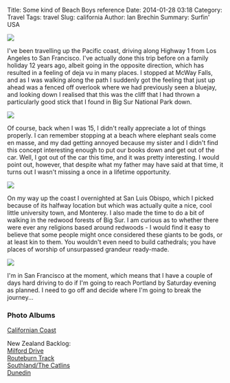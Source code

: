 Title: Some kind of Beach Boys reference
Date: 2014-01-28 03:18
Category: Travel
Tags: travel
Slug: california
Author: Ian Brechin
Summary: Surfin' USA

![](https://lh5.googleusercontent.com/-8N40UVRAvY4/UuslemaLBRI/AAAAAAAAHDY/FFLsNk5o_dY/s768/DSC05544.JPG)

I've been travelling up the Pacific coast, driving along Highway 1 from Los Angeles to San Francisco. I've actually done this trip before on a family holiday 12 years ago, albeit going in the opposite direction, which has resulted in a feeling of deja vu in many places. I stopped at McWay Falls, and as I was walking along the path I suddenly got the feeling that just up ahead was a fenced off overlook where we had previously seen a bluejay, and looking down I realised that this was the cliff that I had thrown a particularly good stick that I found in Big Sur National Park down.  

![](https://lh4.googleusercontent.com/-WEuOQQgpCAY/UuslpPX8DhI/AAAAAAAAHDo/MK0EkCGp0Aw/s768/DSC05494.JPG)

Of course, back when I was 15, I didn't really appreciate a lot of things properly. I can remember stopping at a beach where elephant seals come en masse, and my dad getting annoyed because my sister and I didn't find this concept interesting enough to put our books down and get out of the car. Well, I got out of the car this time, and it was pretty interesting. I would point out, however, that despite what my father may have said at that time, it turns out I wasn't missing a once in a lifetime opportunity.  

![](https://lh5.googleusercontent.com/-BrQRQP7drZ8/UuslYggT0pI/AAAAAAAAHDQ/lgocK5VOe8Y/s768/DSC05451.JPG)

On my way up the coast I overnighted at San Luis Obispo, which I picked because of its halfway location but which was actually quite a nice, cool little university town, and Monterey. I also made the time to do a bit of walking in the redwood forests of Big Sur. I am curious as to whether there were ever any religions based around redwoods - I would find it easy to believe that some people might once considered these giants to be gods, or at least kin to them. You wouldn't even need to build cathedrals; you have places of worship of unsurpassed grandeur ready-made.  

![](https://lh3.googleusercontent.com/-LzvOzjGR9Qk/UuslouqlfdI/AAAAAAAAHDk/XxMdY13lb0Q/s768/DSC05504.JPG)

I'm in San Francisco at the moment, which means that I have a couple of days hard driving to do if I'm going to reach Portland by Saturday evening as planned. I need to go off and decide where I'm going to break the journey...  

### Photo Albums

[Californian Coast](https://picasaweb.google.com/110277251572045373854/CalifornianCoast?authuser=0&authkey=Gv1sRgCKPorpOGuKepFw&feat=directlink)  

New Zealand Backlog:  
[Milford Drive](https://picasaweb.google.com/110277251572045373854/MilfordDrive?authuser=0&authkey=Gv1sRgCOe-h5DQ8qrkaQ&feat=directlink)  
[Routeburn Track](https://picasaweb.google.com/110277251572045373854/RouteburnTrack?authuser=0&authkey=Gv1sRgCMiGxuiUwcD44gE&feat=directlink)  
[Southland/The Catlins](https://picasaweb.google.com/110277251572045373854/SouthlandTheCatlins?authuser=0&authkey=Gv1sRgCJ2oyeTTptml4AE&feat=directlink)  
[Dunedin](https://picasaweb.google.com/110277251572045373854/Dunedin?authuser=0&authkey=Gv1sRgCMCN0Puw9sLGxgE&feat=directlink)  